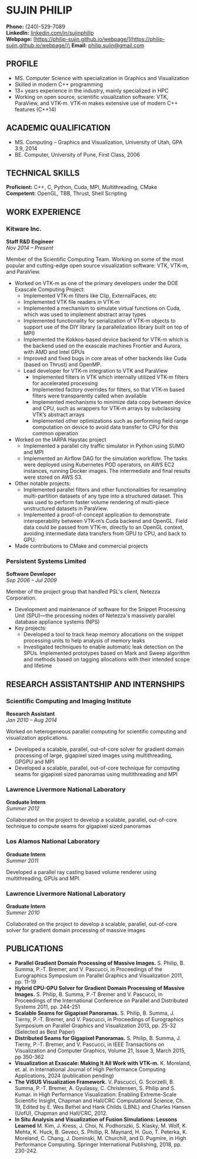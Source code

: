 # SUJIN PHILIP

**Phone:** (240)-529-7089\
**LinkedIn:** [linkedin.com/in/sujinphilip](http://www.linkedin.com/in/sujinphilip)\
**Webpage:** [https://philip-sujin.github.io/webpage/](https://philip-sujin.github.io/webpage/)\
**Email:** philip.sujin@gmail.com

## PROFILE
- MS. Computer Science with specialization in Graphics and Visualization
- Skilled in modern C++ programming
- 13+ years experience in the industry, mainly specialized in HPC
- Working on open source, scientific visualization software: VTK, ParaView, and VTK-m. VTK-m makes extensive use of modern C++ features (C++14)

## ACADEMIC QUALIFICATION
- MS. Computing – Graphics and Visualization, University of Utah, GPA 3.9, 2014
- BE. Computer, University of Pune, First Class, 2006

## TECHNICAL SKILLS
**Proficient:** C++, C, Python, Cuda, MPI, Multithreading, CMake\
**Competent:** OpenGL, TBB, Thrust, Shell Scripting

## WORK EXPERIENCE

### Kitware Inc.
**Staff R&D Engineer**\
*Nov 2014 – Present*

Member of the Scientific Computing Team. Working on some of the most popular and cutting-edge open source visualization software: VTK, VTK-m, and ParaView.

- Worked on VTK-m as one of the primary developers under the DOE Exascale Computing Project:
  - Implemented VTK-m filters like Clip, ExternalFaces, etc
  - Implemented VTK file readers in VTK-m
  - Implemented a mechanism to simulate virtual functions on Cuda, which was used to implement abstract array types
  - Implemented functionality for serialization of VTK-m objects to support use of the DIY library (a parallelization library built on top of MPI)
  - Implemented the Kokkos-based device backend for VTK-m which is the backend used on the exascale machines Frontier and Aurora, with AMD and Intel GPUs
  - Improved and fixed bugs in core areas of other backends like Cuda (based on Thrust) and OpenMP.
  - Lead developer for VTK-m integration to VTK and ParaView
    - Implemented filters in VTK which internally utilized VTK-m filters for accelerated processing
    - Implemented factory overrides for filters, so that VTK-m based filters were transparently called when available
    - Implemented mechanisms to minimize data copy between device and CPU, such as wrappers for VTK-m arrays by subclassing VTK’s abstract arrays
    - Implemented other optimizations such as performing field range computation on device to avoid data transfer to CPU for this common operation
- Worked on the IARPA Haystac project
  - Implemented a parallel city traffic simulator in Python using SUMO and MPI
  - Implemented an Airflow DAG for the simulation workflow. The tasks were deployed using Kubernetes POD operators, on AWS EC2 instances, running Docker images. The intermediate and final results were stored on AWS S3.
- Other notable projects:
  - Implemented parallel filters and other functionalities for resampling multi-partition datasets of any type into a structured dataset. This was used to perform faster volume rendering of multi-piece unstructured datasets in ParaView.
  - Implemented a proof-of-concept application to demonstrate interoperability between VTK-m’s Cuda backend and OpenGL. Field data could be passed from VTK-m, directly to an OpenGL context, avoiding intermediate data transfers from GPU to CPU, and back to GPU.
- Made contributions to CMake and commercial projects

### Persistent Systems Limited
**Software Developer**\
*Sep 2006 – Jul 2009*

Member of the project group that handled PSL's client, Netezza Corporation.

- Development and maintenance of software for the Snippet Processing Unit (SPU)―the processing nodes of Netezza's massively parallel database appliance systems (NPS)
- Key projects:
  - Developed a tool to track heap memory allocations on the snippet processing units to help analysis of memory leaks
  - Investigated techniques to enable automatic leak detection on the SPUs. Implemented prototypes based on Mark and Sweep algorithm and methods based on tagging allocations with their intended scope and lifetime

## RESEARCH ASSISTANTSHIP AND INTERNSHIPS

### Scientific Computing and Imaging Institute
**Research Assistant**\
*Jan 2010 – Aug 2014*

Worked on heterogeneous parallel computing for scientific computing and visualization applications.

- Developed a scalable, parallel, out-of-core solver for gradient domain processing of large, gigapixel sized images using multithreading, GPGPU and MPI
- Developed a scalable, parallel, out-of-core technique for computing seams for gigapixel sized panoramas using multithreading and MPI

### Lawrence Livermore National Laboratory
**Graduate Intern**\
*Summer 2012*

Collaborated on the project to develop a scalable, parallel, out-of-core technique to compute seams for gigapixel sized panoramas

### Los Alamos National Laboratory
**Graduate Intern**\
*Summer 2011*

Developed a parallel ray casting based volume renderer using multithreading, GPUs and MPI.

### Lawrence Livermore National Laboratory
**Graduate Intern**\
*Summer 2010*

Collaborated on the project to develop a scalable, parallel, out-of-core solver for gradient domain processing of massive images

## PUBLICATIONS
- **Parallel Gradient Domain Processing of Massive Images.**
  S. Philip, B. Summa, P.-T. Bremer, and V. Pascucci, in Proceedings of the Eurographics Symposium on Parallel Graphics and Visualization 2011, pp. 11-19
- **Hybrid CPU-GPU Solver for Gradient Domain Processing of Massive Images.**
  S. Philip, B. Summa, P.-T Bremer and V. Pascucci, in Proceedings of the International Conference on Parallel and Distributed Systems 2011, pp. 244-251
- **Scalable Seams for Gigapixel Panoramas.**
  S. Philip, B. Summa, J. Tierny, P.-T. Bremer, and V. Pascucci, in Proceedings of Eurographics Symposium on Parallel Graphics and Visualization 2013, pp. 25-32 (Selected as Best Paper)
- **Distributed Seams for Gigapixel Panoramas.**
  S. Philip, B. Summa, J. Tierny, P.-T. Bremer, and V. Pascucci, in IEEE Transactions on Visualization and Computer Graphics, Volume 21, Issue 3, March 2015, pp 350-362
- **Visualization at Exascale: Making It All Work with VTK-m.**
  K. Moreland, et. al. in International Journal of High Performance Computing Applications, 2024 (publication pending)
- **The ViSUS Visualization Framework.**
  V. Pascucci, G. Scorzelli, B. Summa, P.-T. Bremer, A. Gyulassy, C. Christensen, S. Philip and S. Kumar. in High Performance Visualization: Enabling Extreme-Scale Scientific Insight, Chapman and Hall/CRC Computational Science, Ch. 19, Edited by E. Wes Bethel and Hank Childs (LBNL) and Charles Hansen (UofU), Chapman and Hall/CRC, 2012.
- **In Situ Analysis and Visualization of Fusion Simulations: Lessons Learned**
  M. Kim, J. Kress, J. Choi, N. Podhorszki, S. Klasky, M. Wolf, K. Mehta, K. Huck, B. Geveci, S. Phillip, R. Maynard, H. Guo, T. Peterka, K. Moreland, C. Chang, J. Dominski, M. Churchill, and D. Pugmire, in High Performance Computing. Springer International Publishing, 2018, pp. 230-242.
